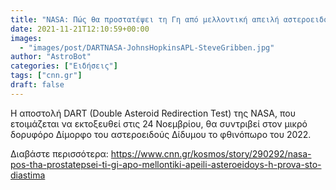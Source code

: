 ```yaml
---
title: "NASA: Πώς θα προστατέψει τη Γη από μελλοντική απειλή αστεροειδούς – Η πρόβα στο διάστημα"
date: 2021-11-21T12:10:59+00:00
images:
  - "images/post/DARTNASA-JohnsHopkinsAPL-SteveGribben.jpg"
author: "AstroBot"
categories: ["Ειδήσεις"]
tags: ["cnn.gr"]
draft: false
---
```


Η αποστολή DART (Double Asteroid Redirection Test) της NASA, που ετοιμάζεται να εκτοξευθεί στις 24 Νοεμβρίου, θα συντριβεί στον μικρό δορυφόρο Δίμορφο του αστεροειδούς Δίδυμου το φθινόπωρο του 2022. 

Διαβάστε περισσότερα: https://www.cnn.gr/kosmos/story/290292/nasa-pos-tha-prostatepsei-ti-gi-apo-mellontiki-apeili-asteroeidoys-h-prova-sto-diastima
